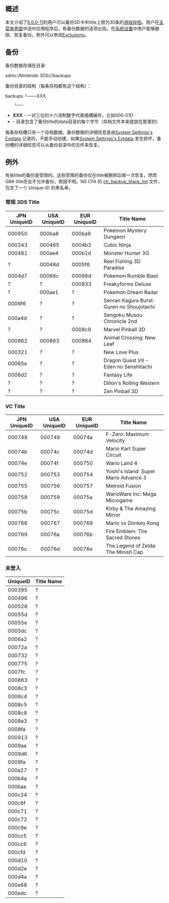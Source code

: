 ## 概述

本文介绍了[6.0.0-11](6.0.0-11 "wikilink")的用户可以备份SD卡中title上限为30条的[游戏存档](Savegames "wikilink")。用户在[主菜单界面](主菜单界面 "wikilink")中选中应用程序后，有备份数据的选项出现。在[系统设置](系统设置 "wikilink")中用户能够删除、恢复备份。例外可以参阅[Exclusions](SD_Savedata_Backups#Exclusions "wikilink")。

## 备份

备份数据存储在目录:

sdmc:/Nintendo 3DS/<ID0>/<ID1>/backups

备份目录的结构（每条存档都有这个结构）：

backups └───XXX

`    └───`<Application TitleID>

- **XXX** - 一对三位的十六进制数字代表插槽编号，比如000-01D
- **<Application TitleID>** -
  目录包含了备份title的data目录的每个字节（存档文件本来就放在那里的）

每条存档槽只有一个存档数据，备份数据的详细信息是由[System Settings's
Extdata](Extdata "wikilink") 记录的，不能手动创建。如果[System
Settings's Extdata](Extdata "wikilink")
发生损坏，备份槽的详细信息可以从备份目录中的文件来恢复。

## 例外

有些title的备份是受限的。这些受限的备份仅在title被删除后做一次恢复。然而GBA
title完全不允许备份，原因不明。NS CFA 的
[ctr_backup_black_list](NS_CFA "wikilink") 文件，包含了一个 Unique-ID
的黑名单。

### 常规 3DS Title

| JPN UniqueID | USA UniqueID | EUR UniqueID | Title Name                                |
|--------------|--------------|--------------|-------------------------------------------|
| 000950       | 000ba8       | 000ba9       | Pokemon Mystery Dungeon                   |
| 000343       | 000465       | 0004b3       | Cubic Ninja                               |
| 000481       | 000ae4       | 000b1d       | Monster Hunter 3G                         |
| ?            | 00048d       | 0005f6       | Reel Fishing 3D Paradise                  |
| 0004d7       | 00066c       | 00066d       | Pokemon Rumble Blast                      |
| ?            | ?            | 000933       | Freakyforms Deluxe                        |
| ?            | 000ae1       | ?            | Pokemon Dream Radar                       |
| 0009f6       | ?            | ?            | Senran Kagura Burst: Guren no Shoujotachi |
| 000a4d       | ?            | ?            | Sengoku Musou Chronicle 2nd               |
| ?            | ?            | 0008c9       | Marvel Pinball 3D                         |
| 000862       | 000863       | 000864       | Animal Crossing: New Leaf                 |
| 000321       | ?            | ?            | New Love Plus                             |
| 00065e       | ?            | ?            | Dragon Quest VII - Eden no Senshitachi    |
| 0006d2       | ?            | ?            | Fantasy Life                              |
| ?            | ?            | ?            | Dillon's Rolling Western                  |
| ?            | ?            | ?            | Zen Pinball 3D                            |

### VC Title

| JPN UniqueID | USA UniqueID | EUR UniqueID | Title Name                            |
|--------------|--------------|--------------|---------------------------------------|
| 000748       | 000749       | 00074a       | F-Zero: Maximum Velocity              |
| 00074b       | 00074c       | 00074d       | Mario Kart Super Circuit              |
| 00074e       | 00074f       | 000750       | Wario Land 4                          |
| 000752       | 000753       | 000754       | Yoshi's Island: Super Mario Advance 3 |
| 000755       | 000756       | 000757       | Metroid Fusion                        |
| 000758       | 000759       | 00075a       | WarioWare Inc: Mega Microgame         |
| 00075b       | 00075c       | 00075d       | Kirby & The Amazing Mirror            |
| 000766       | 000767       | 000768       | Mario vs Donkey Kong                  |
| 000769       | 00076a       | 00076b       | Fire Emblem: The Sacred Stones        |
| 00076c       | 00076d       | 00076e       | The Legend of Zelda: The Minish Cap   |

### 未登入

| UniqueID | Title Name |
|----------|------------|
| 000395   | ?          |
| 000496   | ?          |
| 000528   | ?          |
| 00055d   | ?          |
| 00055e   | ?          |
| 0005dc   | ?          |
| 0006a2   | ?          |
| 00072a   | ?          |
| 000732   | ?          |
| 000775   | ?          |
| 0007fc   | ?          |
| 000863   | ?          |
| 0008c3   | ?          |
| 0008c4   | ?          |
| 0008c5   | ?          |
| 0008c8   | ?          |
| 0008e3   | ?          |
| 0008fa   | ?          |
| 000913   | ?          |
| 0009aa   | ?          |
| 0009d6   | ?          |
| 0009fa   | ?          |
| 000a27   | ?          |
| 000b4a   | ?          |
| 000bae   | ?          |
| 000c34   | ?          |
| 000c6f   | ?          |
| 000c71   | ?          |
| 000c72   | ?          |
| 000c9e   | ?          |
| 000cc5   | ?          |
| 000cc6   | ?          |
| 000cfd   | ?          |
| 000d10   | ?          |
| 000d2e   | ?          |
| 000d4a   | ?          |
| 000e68   | ?          |
| 000edc   | ?          |